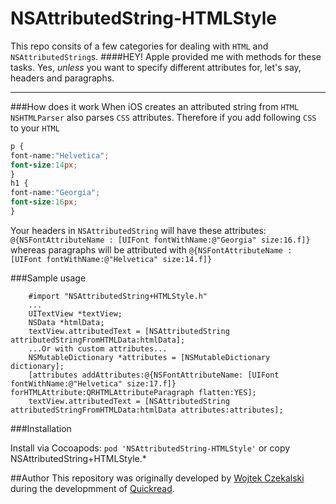 NSAttributedString-HTMLStyle
============================

This repo consits of a few categories for dealing with `HTML` and `NSAttributedString`s. 
####HEY! Apple provided me with methods for these tasks.
Yes, *unless* you want to specify different attributes for, let's say, headers and paragraphs.

---
###How does it work
When iOS creates an attributed string from `HTML` `NSHTMLParser` also parses `CSS` attributes. Therefore if you add following `CSS` to your `HTML`<br> 
```css
p {
font-name:"Helvetica";
font-size:14px;
}
h1 {
font-name:"Georgia";
font-size:16px;
}
```

Your headers in `NSAttributedString` will have these attributes: <br>`@{NSFontAttributeName : [UIFont fontWithName:@"Georgia" size:16.f]}`
whereas paragraphs will be attributed with
`@{NSFontAttributeName : [UIFont fontWithName:@"Helvetica" size:14.f]}`

###Sample usage

```objc
	#import "NSAttributedString+HTMLStyle.h"
	...
	UITextView *textView;  
	NSData *htmlData;
	textView.attributedText = [NSAttributedString attributedStringFromHTMLData:htmlData];
	...Or with custom attributes...
	NSMutableDictionary *attributes = [NSMutableDictionary dictionary];
	[attributes addAttributes:@{NSFontAttributeName: [UIFont fontWithName:@"Helvetica" size:17.f]} forHTMLAttribute:QRHTMLAttributeParagraph flatten:YES];
	textView.attributedText = [NSAttributedString attributedStringFromHTMLData:htmlData attributes:attributes];
```

###Installation

Install via Cocoapods:
`pod 'NSAttributedString-HTMLStyle'`
or copy NSAttributedString+HTMLStyle.*

##Author
This repository was originally developed by [Wojtek Czekalski](http://twitter.com/wczekalski) during the developmment of [Quickread](http://quickreadapp.com).
